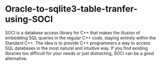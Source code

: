 # Oracle-to-sqlite3-table-tranfer-using-SOCI
SOCI is a database access library for C++ that makes the illusion of embedding SQL queries in the regular C++ code, staying entirely within the Standard C++.  The idea is to provide C++ programmers a way to access SQL databases in the most natural and intuitive way. If you find existing libraries too difficult for your needs or just distracting, SOCI can be a good alternative.
